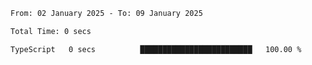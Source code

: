 <!--START_SECTION:waka-->

```txt
From: 02 January 2025 - To: 09 January 2025

Total Time: 0 secs

TypeScript   0 secs          █████████████████████████   100.00 %
```

<!--END_SECTION:waka-->